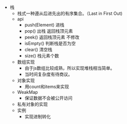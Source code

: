 + 栈
    + 栈式一种遵从后进先出的有序集合。（Last in First Out)
    + api
      + push(Element)   进栈 
      + pop()   出栈 返回栈顶元素
      + peek()  返回栈顶元素 不修改
      + isEmpty()   判断栈是否为空
      + clear() 清空栈
      + size() 栈元素个数
    + 数组实现
      + 由于js数组比较成熟，所以实现堆栈相当简单。
      + 当时间复杂度有待商议。
    + 对象实现
      + 用count和items来实现
    + WeakMap
      + 保证数据不会被公开访问
    + 私有对象的实现
    + 实例
      + 实现进制转化